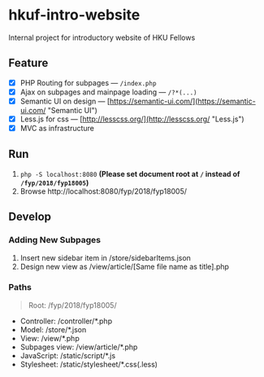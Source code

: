 # hkuf-intro-website
Internal project for introductory website of HKU Fellows
## Feature
- [X] PHP Routing for subpages — `/index.php`
- [X] Ajax on subpages and mainpage loading — `/?*(...)`
- [X] Semantic UI on design — [https://semantic-ui.com/](https://semantic-ui.com/ "Semantic UI")
- [X] Less.js for css — [http://lesscss.org/](http://lesscss.org/ "Less.js")
- [X] MVC as infrastructure
## Run
1. `php -S localhost:8080`
**(Please set document root at `/` instead of `/fyp/2018/fyp18005`)**
2. Browse http://localhost:8080/fyp/2018/fyp18005/
## Develop
### Adding New Subpages
1. Insert new sidebar item in /store/sidebarItems.json
2. Design new view as /view/article/[Same file name as title].php
### Paths
> Root: /fyp/2018/fyp18005/
- Controller: /controller/*.php
- Model: /store/*.json
- View: /view/*.php
- Subpages view: /view/article/*.php
- JavaScript: /static/script/*.js
- Stylesheet: /static/stylesheet/*.css(.less)
